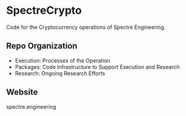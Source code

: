 # SpectreCrypto

Code for the Cryptocurrency operations of Spectre Engineering.

## Repo Organization

* Execution: Processes of the Operation
* Packages: Code Infrastructure to Support Execution and Research
* Research: Ongoing Research Efforts 

## Website

spectre.engineering
